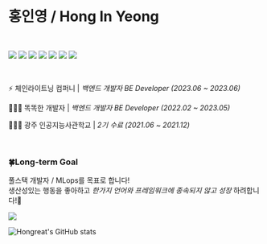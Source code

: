 

# 홍인영 / Hong In Yeong

<br/>

<!-- ### 💡<a href="https://it-hongreat.github.io/portfolio">About Me</a> --> 


 <img src="https://img.shields.io/badge/python-3776AB?style=flat-square&logo=python&logoColor=white"/>  <img src="https://img.shields.io/badge/django-092E20?style=flat-square&logo=django&logoColor=white"/> <img src="https://img.shields.io/badge/postgresql-150458?style=flat-square&logo=postgresql&logoColor=white"/>  <img src="https://img.shields.io/badge/Amazon AWS-FF9900?style=flat-square&logo=amazonaws&logoColor=white"/>  <img src="https://img.shields.io/badge/mysql-4479A1?style=flat-square&logo=mysql&logoColor=white"/> <img src="https://img.shields.io/badge/docker-2496ED?style=flat-square&logo=docker&logoColor=white"/> <img src="https://img.shields.io/badge/pycharm-000000?style=flat-square&logo=pycharm&logoColor=white"/>
 
<br/>

⚡️ 체인라이트닝 컴퍼니 | _백엔드 개발자 BE Developer (2023.06 ~ 2023.06)_

👨🏻‍💻 똑똑한 개발자 | _백엔드 개발자 BE Developer (2022.02 ~ 2023.05)_

👨🏻‍🎓 광주 인공지능사관학교 | _2기 수료 (2021.06 ~ 2021.12)_



  
<br/>


### 🍀Long-term Goal
풀스택 개발자 / MLops를 목표로 합니다!
<br/>
생산성있는 행동을 좋아하고 *한가지 언어와 프레임워크에 종속되지 않고 성장* 하려합니다!🚵


<a href="https://hits.seeyoufarm.com"><img src="https://hits.seeyoufarm.com/api/count/incr/badge.svg?url=https%3A%2F%2Fgithub.com%2FIT-HONGREAT&count_bg=%230EEFC1&title_bg=%23555555&icon=&icon_color=%23E7E7E7&title=hits&edge_flat=false"/></a>
 
![Hongreat's GitHub stats](https://github-readme-stats.vercel.app/api?username=IT-HONGREAT&show_icons=true&theme=github_dark)
  

<!-- 넘파이 판다스 <img src="https://img.shields.io/badge/numpy-013243?style=flat-square&logo=numpy&logoColor=white"/> <img src="https://img.shields.io/badge/pandas-150458?style=flat-square&logo=pandas&logoColor=white"/>  <img src="https://img.shields.io/badge/portainer-13BEF9?style=flat-square&logo=portainer&logoColor=black"/>  <img src="https://img.shields.io/badge/html5-E34F26?style=flat-square&logo=html5&logoColor=white"/> <img src="https://img.shields.io/badge/css3-1572B6?style=flat-square&logo=css3&logoColor=white"/> <img src="https://img.shields.io/badge/visualstudiocode-007ACC?style=flat-square&logo=visualstudiocode&logoColor=white"/><img src="https://img.shields.io/badge/anaconda-44A833?style=flat-square&logo=anaconda&logoColor=white"/> <img src="https://img.shields.io/badge/jupyter-F37626?style=flat-square&logo=jupyter&logoColor=white"/> <img src="https://img.shields.io/badge/raspberry pi4-A22846?style=flat-square&logo=raspberry pi&logoColor=white"/>
 

For Information ...
<br/>
👉 <img src="https://img.shields.io/badge/hongreat95@gmail.com-EA4335?style=flat-square&logo=gmail&logoColor=white"/> <a href="https://deeply-saturnalia-5c9.notion.site/IN-Yeong-Hong-4d6451b048ff4805a170b8e0eb23236d"><img src="https://img.shields.io/badge/Notion-000000?style=flat-square&logo=notion&logoColor=white"/>


-->
 


 
